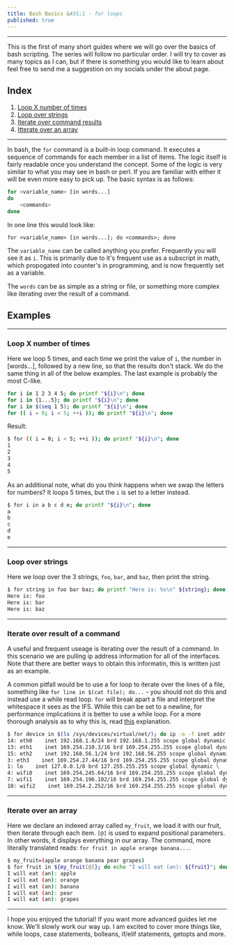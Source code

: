 ```yaml
---
title: Bash Basics &#35;1 - for loops
published: true
---
```


* * *
This is the first of many short guides where we will go over the basics of bash scripting. The series will follow no particular order. I will try to cover as many topics as I can, but if there is something you would like to learn about feel free to send me a suggestion on my socials under the about page. 

## Index

1. [Loop X number of times](#loopx)
2. [Loop over strings](#strings)
3. [Iterate over command results](#command)
4. [Itterate over an array](#array)

* * *
In bash, the `for` command is a built-in loop command. It executes a sequence of commands for each member in a list of items. The logic itself is fairly readable once you understand the concept. Some of the logic is very similar to what you may see in bash or perl. If you are familiar with either it will be even more easy to pick up. The basic syntax is as follows:

```bash
for <variable_name> [in words...]
do
    <commands>
done
```
In one line this would look like:

`for <variable_name> [in words...]; do <commands>; done`

The `variable_name` can be called anything you prefer. Frequently you will see it as `i`. This is primarily due to it's frequent use as a subscript in math, which propogated into counter's in programming, and is now frequently set as a variable. 

The `words` can be as simple as a string or file, or something more complex like iterating over the result of a command.

## Examples

* * *
### Loop X number of times<a name="loopx"><a/>

Here we loop 5 times, and each time we print the value of `i`, the number in [words...], followed by a new line, so that the results don't stack. We do the same thing in all of the below examples. The last example is probably the most C-like. 

```bash
for i in 1 2 3 4 5; do printf "${i}\n"; done
for i in {1...5}; do printf "${i}\n"; done
for i in $(seq 1 5); do printf "${i}\n"; done
for (( i = 0; i < 5; ++i )); do printf "${i}\n"; done
```

Result:

```bash
$ for (( i = 0; i < 5; ++i )); do printf "${i}\n"; done
1
2
3
4
5
```

As an additional note, what do you think happens when we swap the letters for numbers? It loops 5 times, but the `i` is set to a letter instead. 

```bash
$ for i in a b c d e; do printf "${i}\n"; done
a
b
c
d
e
```

* * *
### Loop over strings<a name="strings"><a/>

Here we loop over the 3 strings, `foo`, `bar`, and `baz`, then print the string. 

```bash
$ for string in foo bar baz; do printf "Here is: %s\n" ${string}; done
Here is: foo
Here is: bar
Here is: baz
```

* * *
### Iterate over result of a command<a name="command"><a/>

A useful and frequent useage is iterating over the result of a command. In this scenario we are pulling ip address information for all of the interfaces. Note that there are better ways to obtain this informatin, this is written just as an example. 

A common pitfall would be to use a for loop to iterate over the lines of a file, something like `for line in $(cat file); do...` - you should not do this and instead use a while read loop. `for` will break apart a file and interpret the whitespace it sees as the IFS. While this can be set to a newline, for performance implications it is better to use a while loop. For a more thorough analysis as to why this is, read [this](https://unix.stackexchange.com/a/24278) explanation.

```bash
$ for device in $(ls /sys/devices/virtual/net/); do ip -o -f inet addr show ${device}; done
14: eth0    inet 192.168.1.8/24 brd 192.168.1.255 scope global dynamic \       valid_lft 85289sec preferred_lft 85289sec
13: eth1    inet 169.254.210.3/16 brd 169.254.255.255 scope global dynamic \       valid_lft forever preferred_lft forever
15: eth2    inet 192.168.56.1/24 brd 192.168.56.255 scope global dynamic \       valid_lft forever preferred_lft forever
3: eth3    inet 169.254.27.44/16 brd 169.254.255.255 scope global dynamic \       valid_lft forever preferred_lft forever
1: lo    inet 127.0.0.1/8 brd 127.255.255.255 scope global dynamic \       valid_lft forever preferred_lft forever
4: wifi0    inet 169.254.245.64/16 brd 169.254.255.255 scope global dynamic \       valid_lft forever preferred_lft forever
7: wifi1    inet 169.254.196.102/16 brd 169.254.255.255 scope global dynamic \       valid_lft forever preferred_lft forever
10: wifi2    inet 169.254.2.252/16 brd 169.254.255.255 scope global dynamic \       valid_lft forever preferred_lft forever
```

* * *
### Iterate over an array<a name="array"><a/>

Here we declare an indexed array called `my_fruit`, we load it with our fruit, then iterate through each item. `[@]` is used to expand positional parameters. In other words, it displays everything in our array. The command, more literally translated reads: `for fruit in apple orange banana...`.

```bash
$ my_fruit=(apple orange banana pear grapes)
$ for fruit in ${my_fruit[@]}; do echo "I will eat (an): ${fruit}"; done
I will eat (an): apple
I will eat (an): orange
I will eat (an): banana
I will eat (an): pear
I will eat (an): grapes
```

* * *

I hope you enjoyed the tutorial! If you want more advanced guides let me know. We'll slowly work our way up. I am excited to cover more things like, while loops, case statements, bolleans, if/elif statements, getopts and more. 
